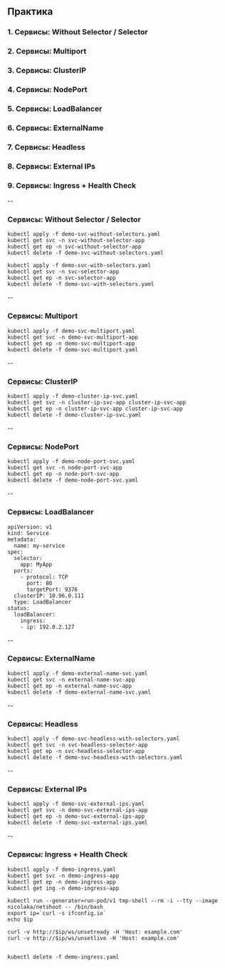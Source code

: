 ## Практика
### 1. Сервисы: Without Selector / Selector  
### 2. Сервисы: Multiport  
### 3. Сервисы: СlusterIP  
### 4. Сервисы: NodePort 
### 5. Сервисы: LoadBalancer
### 6. Сервисы: ExternalName    
### 7. Сервисы: Headless  
### 8. Сервисы: External IPs  
### 9. Сервисы: Ingress + Health Check



--
### Сервисы: Without Selector / Selector  

```
kubectl apply -f demo-svc-without-selectors.yaml
kubectl get svc -n svc-without-selector-app  
kubectl get ep -n svc-without-selector-app  
kubectl delete -f demo-svc-without-selectors.yaml
```  

```
kubectl apply -f demo-svc-with-selectors.yaml
kubectl get svc -n svc-selector-app
kubectl get ep -n svc-selector-app
kubectl delete -f demo-svc-with-selectors.yaml
```

--
### Сервисы: Multiport  

```
kubectl apply -f demo-svc-multiport.yaml
kubectl get svc -n demo-svc-multiport-app
kubectl get ep -n demo-svc-multiport-app
kubectl delete -f demo-svc-multiport.yaml
```

--
### Сервисы: СlusterIP  

```
kubectl apply -f demo-cluster-ip-svc.yaml
kubectl get svc -n cluster-ip-svc-app cluster-ip-svc-app
kubectl get ep -n cluster-ip-svc-app cluster-ip-svc-app
kubectl delete -f demo-cluster-ip-svc.yaml
```

--
### Сервисы: NodePort  
```
kubectl apply -f demo-node-port-svc.yaml
kubectl get svc -n node-port-svc-app
kubectl get ep -n node-port-svc-app
kubectl delete -f demo-node-port-svc.yaml
```

--
### Сервисы: LoadBalancer  
```
apiVersion: v1
kind: Service
metadata:
  name: my-service
spec:
  selector:
    app: MyApp
  ports:
    - protocol: TCP
      port: 80
      targetPort: 9376
  clusterIP: 10.96.0.111
  type: LoadBalancer
status:
  loadBalancer:
    ingress:
    - ip: 192.0.2.127
```

--
### Сервисы: ExternalName  
```
kubectl apply -f demo-external-name-svc.yaml
kubectl get svc -n external-name-svc-app
kubectl get ep -n external-name-svc-app
kubectl delete -f demo-external-name-svc.yaml
```

--
### Сервисы: Headless  
```
kubectl apply -f demo-svc-headless-with-selectors.yaml
kubectl get svc -n svc-headless-selector-app
kubectl get ep -n svc-headless-selector-app
kubectl delete -f demo-svc-headless-with-selectors.yaml
```

--
### Сервисы: External IPs  
```
kubectl apply -f demo-svc-external-ips.yaml
kubectl get svc -n demo-svc-external-ips-app
kubectl get ep -n demo-svc-external-ips-app
kubectl delete -f demo-svc-external-ips.yaml
```

--
### Сервисы: Ingress + Health Check

```
kubectl apply -f demo-ingress.yaml
kubectl get svc -n demo-ingress-app
kubectl get ep -n demo-ingress-app
kubectl get ing -n demo-ingress-app

kubectl run --generator=run-pod/v1 tmp-shell --rm -i --tty --image nicolaka/netshoot -- /bin/bash  
export ip=`curl -s ifconfig.io`
echo $ip  

curl -v http://$ip/ws/unsetready -H 'Host: example.com'
curl -v http://$ip/ws/unsetlive -H 'Host: example.com'


kubectl delete -f demo-ingress.yaml  

```

